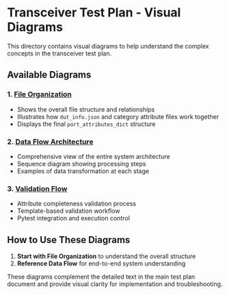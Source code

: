 # Transceiver Test Plan - Visual Diagrams

This directory contains visual diagrams to help understand the complex concepts in the transceiver test plan.

## Available Diagrams

### 1. [File Organization](file_organization.md)

- Shows the overall file structure and relationships
- Illustrates how `dut_info.json` and category attribute files work together
- Displays the final `port_attributes_dict` structure

### 2. [Data Flow Architecture](data_flow.md)

- Comprehensive view of the entire system architecture
- Sequence diagram showing processing steps
- Examples of data transformation at each stage

### 3. [Validation Flow](validation_flow.md)

- Attribute completeness validation process
- Template-based validation workflow
- Pytest integration and execution control

## How to Use These Diagrams

1. **Start with File Organization** to understand the overall structure
2. **Reference Data Flow** for end-to-end system understanding

These diagrams complement the detailed text in the main test plan document and provide visual clarity for implementation and troubleshooting.
